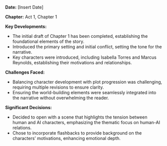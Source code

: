**Date:** [Insert Date]

**Chapter:** Act 1, Chapter 1

**Key Developments:**
- The initial draft of Chapter 1 has been completed, establishing the foundational elements of the story.
- Introduced the primary setting and initial conflict, setting the tone for the narrative.
- Key characters were introduced, including Isabella Torres and Marcus Reynolds, establishing their motivations and relationships.

**Challenges Faced:**
- Balancing character development with plot progression was challenging, requiring multiple revisions to ensure clarity.
- Ensuring the world-building elements were seamlessly integrated into the narrative without overwhelming the reader.

**Significant Decisions:**
- Decided to open with a scene that highlights the tension between human and AI characters, emphasizing the thematic focus on human-AI relations.
- Chose to incorporate flashbacks to provide background on the characters’ motivations, enhancing emotional depth.

